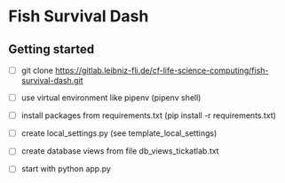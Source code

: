 # Fish Survival Dash



## Getting started

- [ ] git clone https://gitlab.leibniz-fli.de/cf-life-science-computing/fish-survival-dash.git
- [ ] use virtual environment like pipenv (pipenv shell)
- [ ] install packages from requirements.txt (pip install -r requirements.txt)
- [ ] create local_settings.py (see template_local_settings)
- [ ] create database views from file db_views_tickatlab.txt
- [ ] start with python app.py


